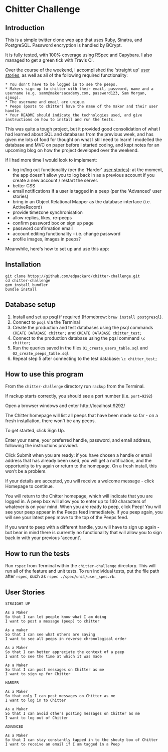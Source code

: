 # Chitter Challenge

## Introduction

This is a simple twitter clone wep app that uses Ruby, Sinatra, and PostgreSQL. Password encryption is handled by BCrypt.

It is fully tested, with 100% coverage using RSpec and Capybara. I also managed to get a green tick with Travis CI.

Over the course of the weekend, I accomplished the 'straight up' [user stories](#user-stories), as well as all of the following required functionality:

```
* You don't have to be logged in to see the peeps.
* Makers sign up to chitter with their email, password, name and a username (e.g. samm@makersacademy.com, password123, Sam Morgan, sjmog).
* The username and email are unique.
* Peeps (posts to chitter) have the name of the maker and their user handle.
* Your README should indicate the technologies used, and give instructions on how to install and run the tests.
```

This was quite a tough project, but it provided good consolidation of what I had learned about SQL and databases from the previous week, and has given me lots of food for thought on what I still need to learn! I modelled the database and MVC on paper before I started coding, and kept notes for an upcoming blog on how the project developed over the weekend.

If I had more time I would look to implement:
* log in/log out functionality (per the 'Harder' [user stories](#user-stories)): at the moment, the app doesn't allow you to log back in as a previous account if you create a new account / restart the server.
* better CSS
* email notifications if a user is tagged in a peep (per the 'Advanced' user stories)
* bring in an Object Relational Mapper as the database interface (i.e. ActiveRecord)
* provide timezone synchronisation
* allow replies, likes, re-peeps
* confirm password box on sign up page
* password confirmation email
* account editing functionality - i.e. change password
* profile images, images in peeps?

Meanwhile, here's how to set up and use this app:

## Installation

```
git clone https://github.com/edpackard/chitter-challenge.git
cd chitter-challenge
gem install bundler
bundle install
```

## Database setup

1. Install and set up psql if required (Homebrew: `brew install postgresql`). 
2. Connect to `psql` via the Terminal
3. Create the production and test databases using the psql commands `CREATE DATABASE chitter;` and `CREATE DATABASE chitter_test;`
4. Connect to the production database using the pqsl command `\c chitter;`
5. Run the queries saved in the files `01_create_users_table.sql` and `02_create_peeps_table.sql`
6. Repeat step 5 after connecting to the test database: `\c chitter_test;`

## How to use this program

From the `chitter-challenge` directory run `rackup` from the Terminal.

If rackup starts correctly, you should see a port number (i.e. `port=9292`)

Open a browser windows and enter http://localhost:9292/

The Chitter homepage will list all peeps that have been made so far - on a fresh installation, there won't be any peeps.

To get started, click Sign Up. 

Enter your name, your preferred handle, password, and email address, following the instructions provided.

Click Submit when you are ready: if you have chosen a handle or email address that has already been used, you will get a notification, and the opportunity to try again or return to the homepage. On a fresh install, this won't be a problem. 

If your details are accepted, you will receive a welcome message - click Homepage to continue.

You will return to the Chitter homepage, which will indicate that you are logged in. A peep box will allow you to enter up to 140 characters of whatever is on your mind. When you are ready to peep, click Peep! You will see your peep appear in the Peeps feed immediately. If you peep again, you will see your latest peep move to the top of the Peeps feed.

If you want to peep with a different handle, you will have to sign up again - but bear in mind there is currently no functionality that will allow you to sign back in with your previous 'account'.

## How to run the tests

Run `rspec` from Terminal within the `chitter-challenge` directory. This will run all of the feature and unit tests. To run individual tests, put the file path after `rspec`, such as `rspec ./spec/unit/user_spec.rb`.

## User Stories

```
STRAIGHT UP

As a Maker
So that I can let people know what I am doing  
I want to post a message (peep) to chitter

As a maker
So that I can see what others are saying  
I want to see all peeps in reverse chronological order

As a Maker
So that I can better appreciate the context of a peep
I want to see the time at which it was made

As a Maker
So that I can post messages on Chitter as me
I want to sign up for Chitter

HARDER

As a Maker
So that only I can post messages on Chitter as me
I want to log in to Chitter

As a Maker
So that I can avoid others posting messages on Chitter as me
I want to log out of Chitter

ADVANCED

As a Maker
So that I can stay constantly tapped in to the shouty box of Chitter
I want to receive an email if I am tagged in a Peep
```
